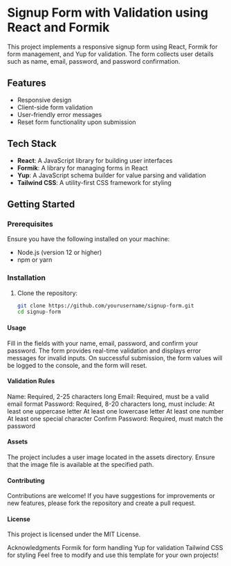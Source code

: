 # Signup Form with Validation using React and Formik

This project implements a responsive signup form using React, Formik for form management, and Yup for validation. The form collects user details such as name, email, password, and password confirmation.

## Features

- Responsive design
- Client-side form validation
- User-friendly error messages
- Reset form functionality upon submission

## Tech Stack

- **React**: A JavaScript library for building user interfaces
- **Formik**: A library for managing forms in React
- **Yup**: A JavaScript schema builder for value parsing and validation
- **Tailwind CSS**: A utility-first CSS framework for styling

## Getting Started

### Prerequisites

Ensure you have the following installed on your machine:

- Node.js (version 12 or higher)
- npm or yarn

### Installation

1. Clone the repository:

   ```bash
   git clone https://github.com/yourusername/signup-form.git
   cd signup-form
   ```

#### Usage

Fill in the fields with your name, email, password, and confirm your password.
The form provides real-time validation and displays error messages for invalid inputs.
On successful submission, the form values will be logged to the console, and the form will reset.

#### Validation Rules

Name: Required, 2-25 characters long
Email: Required, must be a valid email format
Password: Required, 8-20 characters long, must include:
At least one uppercase letter
At least one lowercase letter
At least one number
At least one special character
Confirm Password: Required, must match the password

#### Assets

The project includes a user image located in the assets directory. Ensure that the image file is available at the specified path.

#### Contributing

Contributions are welcome! If you have suggestions for improvements or new features, please fork the repository and create a pull request.

#### License

This project is licensed under the MIT License.

Acknowledgments
Formik for form handling
Yup for validation
Tailwind CSS for styling
Feel free to modify and use this template for your own projects!
